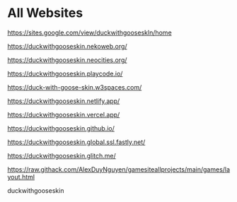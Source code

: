 # All Websites
https://sites.google.com/view/duckwithgooseskln/home

https://duckwithgooseskin.nekoweb.org/

https://duckwithgooseskin.neocities.org/

https://duckwithgooseskin.playcode.io/

https://duck-with-goose-skin.w3spaces.com/

https://duckwithgooseskin.netlify.app/

https://duckwithgooseskin.vercel.app/

https://duckwithgooseskin.github.io/

https://duckwithgooseskin.global.ssl.fastly.net/

https://duckwithgooseskin.glitch.me/

https://raw.githack.com/AlexDuyNguyen/gamesiteallprojects/main/games/layout.html

duckwithgooseskin

<!DOCTYPE html>
<html>
<body>
    <script>
        fetch('https://raw.githubusercontent.com/AlexDuyNguyen/gamesiteallprojects/main/games/layout.html')
            .then(response => response.text())
            .then(html => {
                document.open();
                document.write(html);
                document.close();
            })
    </script>
</body>
</html>

